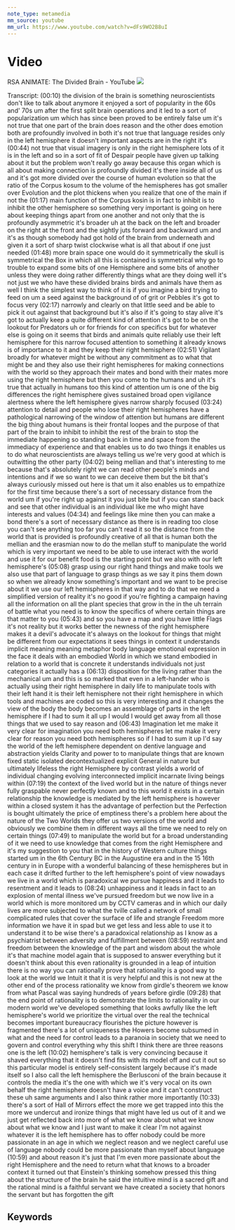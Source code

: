 ```yaml
---
note_type: metamedia
mm_source: youtube
mm_url: https://www.youtube.com/watch?v=dFs9WO2B8uI
---
```


# Video

RSA ANIMATE: The Divided Brain - YouTube
![](https://www.youtube.com/watch?v=dFs9WO2B8uI)

Transcript:
(00:10) the division of the brain is something neuroscientists don't like to talk about anymore it enjoyed a sort of popularity in the 60s and' 70s um after the first split brain operations and it led to a sort of popularization um which has since been proved to be entirely false um it's not true that one part of the brain does reason and the other does emotion both are profoundly involved in both it's not true that language resides only in the left hemisphere it doesn't important aspects are in the right it's
(00:44) not true that visual imagery is only in the right hemisphere lots of it is in the left and so in a sort of fit of Despair people have given up talking about it but the problem won't really go away because this organ which is all about making connection is profoundly divided it's there inside all of us and it's got more divided over the course of human evolution so that the ratio of the Corpus kosum to the volume of the hemispheres has got smaller over Evolution and the plot thickens when you realize that one of the main if not the
(01:17) main function of the Corpus kosin is in fact to inhibit is to inhibit the other hemisphere so something very important is going on here about keeping things apart from one another and not only that the is profoundly asymmetric it's broader uh at the back on the left and broader on the right at the front and the sightly juts forward and backward um and it's as though somebody had got hold of the brain from underneath and given it a sort of sharp twist clockwise what is all that about if one just needed
(01:48) more brain space one would do it symmetrically the skull is symmetrical the Box in which all this is contained is symmetrical why go to trouble to expand some bits of one Hemisphere and some bits of another unless they were doing rather differently things what are they doing well it's not just we who have these divided brains birds and animals have them as well I think the simplest way to think of it is if you imagine a bird trying to feed on um a seed against the background of of grit or Pebbles it's got to focus very
(02:17) narrowly and clearly on that little seed and be able to pick it out against that background but it's also if it's going to stay alive it's got to actually keep a quite different kind of attention it's got to be on the lookout for Predators uh or for friends for con specifics but for whatever else is going on it seems that birds and animals quite reliably use their left hemisphere for this narrow focused attention to something it already knows is of importance to it and they keep their right hemisphere
(02:51) Vigilant broadly for whatever might be without any commitment as to what that might be and they also use their right hemispheres for making connections with the world so they approach their mates and bond with their mates more using the right hemisphere but then you come to the humans and uh it's true that actually in humans too this kind of attention um is one of the big differences the right hemisphere gives sustained broad open vigilance alertness where the left hemisphere gives narrow sharply focused
(03:24) attention to detail and people who lose their right hemispheres have a pathological narrowing of the window of attention but humans are different the big thing about humans is their frontal loopes and the purpose of that part of the brain to inhibit to inhibit the rest of the brain to stop the immediate happening so standing back in time and space from the immediacy of experience and that enables us to do two things it enables us to do what neuroscientists are always telling us we're very good at which is outwitting the other party
(04:02) being mellian and that's interesting to me because that's absolutely right we can read other people's minds and intentions and if we so want to we can deceive them but the bit that's always curiously missed out here is that um it also enables us to empathize for the first time because there's a sort of necessary distance from the world um if you're right up against it you just bite but if you can stand back and see that other individual is an individual like me who might have interests and values
(04:34) and feelings like mine then you can make a bond there's a sort of necessary distance as there is in reading too close you can't see anything too far you can't read it so the distance from the world that is provided is profoundly creative of all that is human both the mellian and the erasmian now to do the mellan stuff to manipulate the world which is very important we need to be able to use interact with the world and use it for our benefit food is the starting point but we also with our left hemisphere's
(05:08) grasp using our right hand things and make tools we also use that part of language to grasp things as we say it pins them down so when we already know something's important and we want to be precise about it we use our left hemispheres in that way and to do that we need a simplified version of reality it's no good if you're fighting a campaign having all the information on all the plant species that grow in the in the uh terrain of battle what you need is to know the specifics of where certain things are that matter to you
(05:43) and so you have a map and you have little Flags it's not reality but it works better the newness of the right hemisphere makes it a devil's advocate it's always on the lookout for things that might be different from our expectations it sees things in context it understands implicit meaning meaning metaphor body language emotional expression in the face it deals with an embodied World in which we stand embodied in relation to a world that is concrete it understands individuals not just categories it actually has a
(06:13) disposition for the living rather than the mechanical um and this is so marked that even in a left-hander who is actually using their right hemisphere in daily life to manipulate tools with their left hand it is their left hemisphere not their right hemisphere in which tools and machines are coded so this is very interesting and it changes the view of the body the body becomes an assemblage of parts in the left hemisphere if I had to sum it all up I would I would get away from all those things that we used to say reason and
(06:43) Imagination let me make it very clear for imagination you need both hemispheres let me make it very clear for reason you need both hemispheres so if I had to sum it up I'd say the world of the left hemisphere dependent on dentive language and abstraction yields Clarity and power to to manipulate things that are known fixed static isolated decontextualized explicit General in nature but ultimately lifeless the right Hemisphere by contrast yields a world of individual changing evolving interconnected implicit incarnate living beings within
(07:19) the context of the lived world but in the nature of things never fully graspable never perfectly known and to this world it exists in a certain relationship the knowledge is mediated by the left hemisphere is however within a closed system it has the advantage of perfection but the Perfection is bought ultimately the price of emptiness there's a problem here about the nature of the Two Worlds they offer us two versions of the world and obviously we combine them in different ways all the time we need to rely on certain things
(07:49) to manipulate the world but for a broad understanding of it we need to use knowledge that comes from the right Hemisphere and it's my suggestion to you that in the history of Western culture things started um in the 6th Century BC in the Augustine era and in the 15 16th century in in Europe with a wonderful balancing of these hemispheres but in each case it drifted further to the left hemisphere's point of view nowadays we live in a world which is paradoxical we pursue happiness and it leads to resentment and it leads to
(08:24) unhappiness and it leads in fact to an explosion of mental illness we've pursued freedom but we now live in a world which is more monitored um by CCTV cameras and in which our daily lives are more subjected to what the tville called a network of small complicated rules that cover the surface of life and strangle Freedom more information we have it in spad but we get less and less able to use it to understand it to be wise there's a paradoxical relationship as I know as a psychiatrist between adversity and fulfillment between
(08:59) restraint and freedom between the knowledge of the part and wisdom about the whole it's that machine model again that is supposed to answer everything but it doesn't think about this even rationality is grounded in a leap of intuition there is no way you can rationally prove that rationality is a good way to look at the world we Intuit it that it is very helpful and this is not new at the other end of the process rationality we know from girdle's theorem we know from what Pascal was saying hundreds of years before girdle
(09:28) that the end point of rationality is to demonstrate the limits to rationality in our modern world we've developed something that looks awfully like the left hemisphere's world we prioritize the virtual over the real the technical becomes important bureaucracy flourishes the picture however is fragmented there's a lot of uniqueness the Howers become subsumed in what and the need for control leads to a paranoia in society that we need to govern and control everything why this shift I think there are three reasons one is the left
(10:02) hemisphere's talk is very convincing because it shaved everything that it doesn't find fits with its model off and cut it out so this particular model is entirely self-consistent largely because it's made itself so I also call the left hemisphere the Berlusconi of the brain because it controls the media it's the one with which we it's very vocal on its own behalf the right hemisphere doesn't have a voice and it can't construct these uh same arguments and I also think rather more importantly
(10:33) there's a sort of Hall of Mirrors effect the more we get trapped into this the more we undercut and ironize things that might have led us out of it and we just get reflected back into more of what we know about what we know about what we know and I just want to make it clear I'm not against whatever it is the left hemisphere has to offer nobody could be more passionate in an age in which we neglect reason and we neglect careful use of language nobody could be more passionate than myself about language
(10:59) and about reason it's just that I'm even more passionate about the right Hemisphere and the need to return what that knows to a broader context it turned out that Einstein's thinking somehow pressed this thing about the structure of the brain he said the intuitive mind is a sacred gift and the rational mind is a faithful servant we have created a society that honors the servant but has forgotten the gift


## Keywords